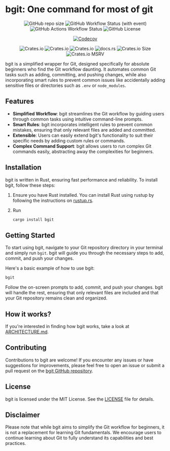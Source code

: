 # bgit: One command for most of git

<div align="center">

![GitHub repo size](https://img.shields.io/github/repo-size/Gyan172004/bgit?style=for-the-badge&logo=github&logoColor=D9E0EE&labelColor=292324)
![GitHub Workflow Status (with event)](https://img.shields.io/github/actions/workflow/status/Gyan172004/bgit/general.yml?style=for-the-badge&logo=github&logoColor=D9E0EE&labelColor=292324)
![GitHub Actions Workflow Status](https://img.shields.io/github/actions/workflow/status/Gyan172004/bgit/audit.yml?label=audit&style=for-the-badge&logo=github&logoColor=D9E0EE&labelColor=292324)
![GitHub License](https://img.shields.io/github/license/Gyan172004/bgit?label=License&style=for-the-badge&logo=github&logoColor=D9E0EE&labelColor=292324)

[![Codecov](https://img.shields.io/codecov/c/github/Gyan172004/bgit?label=Coverage&style=for-the-badge&logo=codecov&logoColor=D9E0EE&labelColor=292324)](https://codecov.io/gh/Gyan172004/bgit)

![Crates.io](https://img.shields.io/crates/v/bgit?style=for-the-badge&logo=rust&logoColor=D9E0EE&labelColor=292324)
![Crates.io](https://img.shields.io/crates/d/bgit?style=for-the-badge&logo=rust&logoColor=D9E0EE&labelColor=292324)
![Crates.io](https://img.shields.io/crates/l/bgit?style=for-the-badge&logo=rust&logoColor=D9E0EE&labelColor=292324)
![docs.rs](https://img.shields.io/docsrs/bgit?style=for-the-badge&logo=rust&logoColor=D9E0EE&labelColor=292324)
![Crates.io Size](https://img.shields.io/crates/size/bgit?style=for-the-badge&logo=rust&logoColor=D9E0EE&labelColor=292324)
![Crates.io MSRV](https://img.shields.io/crates/msrv/bgit?style=for-the-badge&logo=rust&logoColor=D9E0EE&labelColor=292324)

</div>

bgit is a simplified wrapper for Git, designed specifically for absolute beginners who find the Git workflow daunting. It automates common Git tasks such as adding, committing, and pushing changes, while also incorporating smart rules to prevent common issues like accidentally adding sensitive files or directories such as `.env` or `node_modules`.

## Features

- **Simplified Workflow**: bgit streamlines the Git workflow by guiding users through common tasks using intuitive command-line prompts.
- **Smart Rules**: bgit incorporates intelligent rules to prevent common mistakes, ensuring that only relevant files are added and committed.
- **Extensible**: Users can easily extend bgit's functionality to suit their specific needs by adding custom rules or commands.
- **Complex Command Support**: bgit allows users to run complex Git commands easily, abstracting away the complexities for beginners.

## Installation

bgit is written in Rust, ensuring fast performance and reliability. To install bgit, follow these steps:

1. Ensure you have Rust installed. You can install Rust using rustup by following the instructions on [rustup.rs](https://rustup.rs/).
2. Run

    ```bash
    cargo install bgit
    ```

## Getting Started

To start using bgit, navigate to your Git repository directory in your terminal and simply run `bgit`. bgit will guide you through the necessary steps to add, commit, and push your changes.

Here's a basic example of how to use bgit:

```bash
bgit
```

Follow the on-screen prompts to add, commit, and push your changes. bgit will handle the rest, ensuring that only relevant files are included and that your Git repository remains clean and organized.

## How it works?

If you're interested in finding how bgit works, take a look at [ARCHITECTURE.md](./docs/ARCHITECTURE.md).

## Contributing

Contributions to bgit are welcome! If you encounter any issues or have suggestions for improvements, please feel free to open an issue or submit a pull request on the [bgit GitHub repository](https://github.com/hardik-yadav1729/Bgit).

## License

bgit is licensed under the MIT License. See the [LICENSE](https://github.com/hardik-yadav1729/bgit/blob/main/LICENSE) file for details.

## Disclaimer

Please note that while bgit aims to simplify the Git workflow for beginners, it is not a replacement for learning Git fundamentals. We encourage users to continue learning about Git to fully understand its capabilities and best practices.

